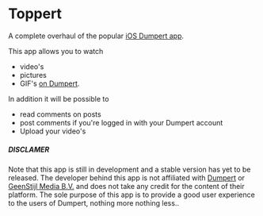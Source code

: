 # Toppert
A complete overhaul of the popular [iOS Dumpert app](https://itunes.apple.com/nl/app/dumpert/id434815056?mt=8).

This app allows you to watch 
- video's
- pictures
- GIF's
[on Dumpert](http://dumpert.nl).

In addition it will be possible to
- read comments on posts
- post comments if you're logged in with your Dumpert account
- Upload your video's

##### DISCLAMER
Note that this app is still in development and a stable version has yet to be released. The developer behind this app is not affiliated with [Dumpert](http://dumpert.nl) or [GeenStijl Media B.V.](http://geenstijl.com) and does not take any credit for the content of their platform. The sole purpose of this app is to provide a good user experience to the users of Dumpert, nothing more nothing less..

